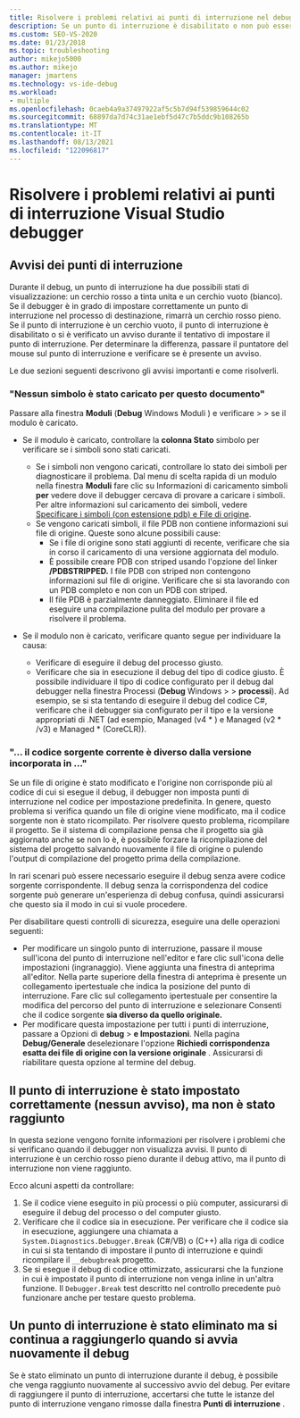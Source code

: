 ```yaml
---
title: Risolvere i problemi relativi ai punti di interruzione nel debugger | Microsoft Docs
description: Se un punto di interruzione è disabilitato o non può essere impostato, viene visualizzato come cerchio vuoto. Esaminare qui le informazioni sui problemi che possono verificarsi quando si impostano punti di interruzione.
ms.custom: SEO-VS-2020
ms.date: 01/23/2018
ms.topic: troubleshooting
author: mikejo5000
ms.author: mikejo
manager: jmartens
ms.technology: vs-ide-debug
ms.workload:
- multiple
ms.openlocfilehash: 0caeb4a9a37497922af5c5b7d94f539859644c02
ms.sourcegitcommit: 68897da7d74c31ae1ebf5d47c7b5ddc9b108265b
ms.translationtype: MT
ms.contentlocale: it-IT
ms.lasthandoff: 08/13/2021
ms.locfileid: "122096817"
---
```

# <a name="troubleshoot-breakpoints-in-the-visual-studio-debugger"></a>Risolvere i problemi relativi ai punti di interruzione Visual Studio debugger

## <a name="breakpoint-warnings"></a>Avvisi dei punti di interruzione

Durante il debug, un punto di interruzione ha due possibili stati di visualizzazione: un cerchio rosso a tinta unita e un cerchio vuoto (bianco). Se il debugger è in grado di impostare correttamente un punto di interruzione nel processo di destinazione, rimarrà un cerchio rosso pieno. Se il punto di interruzione è un cerchio vuoto, il punto di interruzione è disabilitato o si è verificato un avviso durante il tentativo di impostare il punto di interruzione. Per determinare la differenza, passare il puntatore del mouse sul punto di interruzione e verificare se è presente un avviso.

Le due sezioni seguenti descrivono gli avvisi importanti e come risolverli.

### <a name="no-symbols-have-been-loaded-for-this-document"></a>"Nessun simbolo è stato caricato per questo documento"

Passare alla finestra **Moduli** (**Debug** Windows Moduli ) e verificare  >    >  se il modulo è caricato.
* Se il modulo è caricato, controllare la **colonna Stato** simbolo per verificare se i simboli sono stati caricati.
  * Se i simboli non vengono caricati, controllare lo stato dei simboli per diagnosticare il problema. Dal menu di scelta rapida di un modulo nella finestra **Moduli** fare clic su Informazioni di caricamento simboli **per** vedere dove il debugger cercava di provare a caricare i simboli. Per altre informazioni sul caricamento dei simboli, vedere [Specificare i simboli (con estensione pdb) e File di origine](../debugger/specify-symbol-dot-pdb-and-source-files-in-the-visual-studio-debugger.md).
  * Se vengono caricati simboli, il file PDB non contiene informazioni sui file di origine. Queste sono alcune possibili cause:
    * Se i file di origine sono stati aggiunti di recente, verificare che sia in corso il caricamento di una versione aggiornata del modulo.
    * È possibile creare PDB con striped usando l'opzione del linker **/PDBSTRIPPED.** I file PDB con striped non contengono informazioni sul file di origine. Verificare che si sta lavorando con un PDB completo e non con un PDB con striped.
    * Il file PDB è parzialmente danneggiato. Eliminare il file ed eseguire una compilazione pulita del modulo per provare a risolvere il problema.

* Se il modulo non è caricato, verificare quanto segue per individuare la causa:
  * Verificare di eseguire il debug del processo giusto.
  * Verificare che sia in esecuzione il debug del tipo di codice giusto. È possibile individuare il tipo di codice configurato  per il debug dal debugger nella finestra Processi (**Debug** Windows  >    >  **processi**). Ad esempio, se si sta tentando di eseguire il debug del codice C#, verificare che il debugger sia configurato per il tipo e la versione appropriati di .NET (ad esempio, Managed (v4 \* ) e Managed (v2 \* /v3) e Managed \* (CoreCLR)).

### <a name="-the-current-source-code-is-different-from-the-version-built-into"></a>"… il codice sorgente corrente è diverso dalla versione incorporata in ..."

Se un file di origine è stato modificato e l'origine non corrisponde più al codice di cui si esegue il debug, il debugger non imposta punti di interruzione nel codice per impostazione predefinita. In genere, questo problema si verifica quando un file di origine viene modificato, ma il codice sorgente non è stato ricompilato. Per risolvere questo problema, ricompilare il progetto. Se il sistema di compilazione pensa che il progetto sia già aggiornato anche se non lo è, è possibile forzare la ricompilazione del sistema del progetto salvando nuovamente il file di origine o pulendo l'output di compilazione del progetto prima della compilazione.

In rari scenari può essere necessario eseguire il debug senza avere codice sorgente corrispondente. Il debug senza la corrispondenza del codice sorgente può generare un'esperienza di debug confusa, quindi assicurarsi che questo sia il modo in cui si vuole procedere.

Per disabilitare questi controlli di sicurezza, eseguire una delle operazioni seguenti:
* Per modificare un singolo punto di interruzione, passare il mouse sull'icona del punto di interruzione nell'editor e fare clic sull'icona delle impostazioni (ingranaggio). Viene aggiunta una finestra di anteprima all'editor. Nella parte superiore della finestra di anteprima è presente un collegamento ipertestuale che indica la posizione del punto di interruzione. Fare clic sul collegamento ipertestuale per consentire la modifica del percorso del punto di interruzione e selezionare Consenti che il codice sorgente **sia diverso da quello originale.**
* Per modificare questa impostazione per tutti i punti di interruzione, passare a Opzioni di **debug**  >  **e Impostazioni**. Nella pagina **Debug/Generale** deselezionare l'opzione **Richiedi corrispondenza esatta dei file di origine con la versione originale** . Assicurarsi di riabilitare questa opzione al termine del debug.

## <a name="the-breakpoint-was-successfully-set-no-warning-but-didnt-hit"></a>Il punto di interruzione è stato impostato correttamente (nessun avviso), ma non è stato raggiunto

In questa sezione vengono fornite informazioni per risolvere i problemi che si verificano quando il debugger non visualizza avvisi. Il punto di interruzione è un cerchio rosso pieno durante il debug attivo, ma il punto di interruzione non viene raggiunto.

Ecco alcuni aspetti da controllare:
1. Se il codice viene eseguito in più processi o più computer, assicurarsi di eseguire il debug del processo o del computer giusto.
2. Verificare che il codice sia in esecuzione. Per verificare che il codice sia in esecuzione, aggiungere una chiamata a `System.Diagnostics.Debugger.Break` (C#/VB) o (C++) alla riga di codice in cui si sta tentando di impostare il punto di interruzione e quindi ricompilare il `__debugbreak` progetto.
3. Se si esegue il debug di codice ottimizzato, assicurarsi che la funzione in cui è impostato il punto di interruzione non venga inline in un'altra funzione. Il `Debugger.Break` test descritto nel controllo precedente può funzionare anche per testare questo problema.

## <a name="i-deleted-a-breakpoint-but-i-continue-to-hit-it-when-i-start-debugging-again"></a>Un punto di interruzione è stato eliminato ma si continua a raggiungerlo quando si avvia nuovamente il debug

Se è stato eliminato un punto di interruzione durante il debug, è possibile che venga raggiunto nuovamente al successivo avvio del debug. Per evitare di raggiungere il punto di interruzione, accertarsi che tutte le istanze del punto di interruzione vengano rimosse dalla finestra **Punti di interruzione** .
